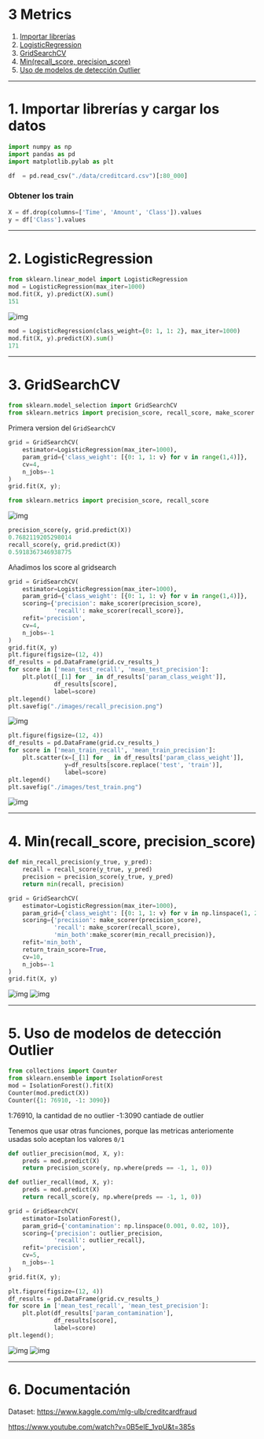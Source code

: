 # 3 Metrics

1. [Importar librerías ](#schema1)
2. [LogisticRegression](#schema2)
3. [GridSearchCV](#schema3)
4. [Min(recall_score, precision_score)](#schema4)
5. [Uso de modelos de detección  Outlier](#schema5)

<hr>

<a name="schema1"></a>

# 1. Importar librerías y cargar los datos

~~~python
import numpy as np
import pandas as pd
import matplotlib.pylab as plt

df  = pd.read_csv("./data/creditcard.csv")[:80_000]
~~~
### Obtener los train
~~~Python
X = df.drop(columns=['Time', 'Amount', 'Class']).values
y = df['Class'].values
~~~
<hr>

<a name="schema2"></a>

# 2. LogisticRegression

~~~python
from sklearn.linear_model import LogisticRegression
mod = LogisticRegression(max_iter=1000)
mod.fit(X, y).predict(X).sum()
151
~~~
![img](./images/001.png)
~~~python
mod = LogisticRegression(class_weight={0: 1, 1: 2}, max_iter=1000)
mod.fit(X, y).predict(X).sum()
171
~~~

<hr>

<a name="schema3"></a>

# 3. GridSearchCV

~~~python
from sklearn.model_selection import GridSearchCV
from sklearn.metrics import precision_score, recall_score, make_scorer
~~~
Primera version del `GridSearchCV`
~~~Python
grid = GridSearchCV(
    estimator=LogisticRegression(max_iter=1000),
    param_grid={'class_weight': [{0: 1, 1: v} for v in range(1,4)]},
    cv=4,
    n_jobs=-1
)
grid.fit(X, y);
~~~

~~~python
from sklearn.metrics import precision_score, recall_score
~~~
![img](./images/002.png)
~~~python
precision_score(y, grid.predict(X))
0.7682119205298014
recall_score(y, grid.predict(X))
0.5918367346938775
~~~
Añadimos los score al gridsearch
~~~python
grid = GridSearchCV(
    estimator=LogisticRegression(max_iter=1000),
    param_grid={'class_weight': [{0: 1, 1: v} for v in range(1,4)]},
    scoring={'precision': make_scorer(precision_score), 
             'recall': make_scorer(recall_score)},
    refit='precision',
    cv=4,
    n_jobs=-1
)
grid.fit(X, y)
plt.figure(figsize=(12, 4))
df_results = pd.DataFrame(grid.cv_results_)
for score in ['mean_test_recall', 'mean_test_precision']:
    plt.plot([_[1] for _ in df_results['param_class_weight']], 
             df_results[score], 
             label=score)
plt.legend()
plt.savefig("./images/recall_precision.png")
~~~
![img](./images/recall_precision.png)

~~~Python
plt.figure(figsize=(12, 4))
df_results = pd.DataFrame(grid.cv_results_)
for score in ['mean_train_recall', 'mean_train_precision']:
    plt.scatter(x=[_[1] for _ in df_results['param_class_weight']], 
                y=df_results[score.replace('test', 'train')], 
                label=score)
plt.legend()
plt.savefig("./images/test_train.png")
~~~
![img](./images/test_train.png)

<hr>

<a name="schema4"></a>

# 4. Min(recall_score, precision_score)
~~~python
def min_recall_precision(y_true, y_pred):
    recall = recall_score(y_true, y_pred)
    precision = precision_score(y_true, y_pred)
    return min(recall, precision)

grid = GridSearchCV(
    estimator=LogisticRegression(max_iter=1000),
    param_grid={'class_weight': [{0: 1, 1: v} for v in np.linspace(1, 20, 30)]},
    scoring={'precision': make_scorer(precision_score), 
             'recall': make_scorer(recall_score),
             'min_both':make_scorer(min_recall_precision)},
    refit='min_both',
    return_train_score=True,
    cv=10,
    n_jobs=-1
)
grid.fit(X, y)
~~~
![img](./images/min.png)
![img](./images/mean_min.png)

<hr>

<a name="schema5"></a>


# 5. Uso de modelos de detección  Outlier

~~~python
from collections import Counter
from sklearn.ensemble import IsolationForest
mod = IsolationForest().fit(X)
Counter(mod.predict(X))
Counter({1: 76910, -1: 3090})
~~~

1:76910, la cantidad de no outlier
-1:3090 cantiade de outlier

Tenemos que usar otras funciones, porque las metricas anteriomente usadas solo aceptan los valores `0/1`

~~~python
def outlier_precision(mod, X, y):
    preds = mod.predict(X)
    return precision_score(y, np.where(preds == -1, 1, 0))

def outlier_recall(mod, X, y):
    preds = mod.predict(X)
    return recall_score(y, np.where(preds == -1, 1, 0))

grid = GridSearchCV(
    estimator=IsolationForest(),
    param_grid={'contamination': np.linspace(0.001, 0.02, 10)},
    scoring={'precision': outlier_precision, 
             'recall': outlier_recall},
    refit='precision',
    cv=5,
    n_jobs=-1
)
grid.fit(X, y);

plt.figure(figsize=(12, 4))
df_results = pd.DataFrame(grid.cv_results_)
for score in ['mean_test_recall', 'mean_test_precision']:
    plt.plot(df_results['param_contamination'], 
             df_results[score], 
             label=score)
plt.legend();
~~~

![img](./images/outlier.png)
![img](./images/004.png)






<hr>

<a name="schema6"></a>


# 6. Documentación
Dataset: https://www.kaggle.com/mlg-ulb/creditcardfraud

https://www.youtube.com/watch?v=0B5eIE_1vpU&t=385s